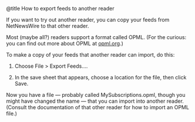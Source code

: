 @title How to export feeds to another reader

If you want to try out another reader, you can copy your feeds from NetNewsWire to that other reader.

Most (maybe all?) readers support a format called OPML. (For the curious: you can find out more about OPML at <a href="http://www.opml.org/">opml.org</a>.)

To make a copy of your feeds that another reader can import, do this:

1. Choose <span class="ui">File > Export Feeds…</span>.

2. In the save sheet that appears, choose a location for the file, then click Save.

Now you have a file — probably called MySubscriptions.opml, though you might have changed the name — that you can import into another reader. (Consult the documentation of that other reader for how to import an OPML file.)
